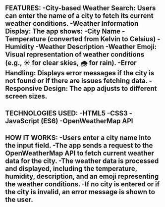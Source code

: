 FEATURES:
-City-based Weather Search: Users can enter the name of a city to fetch its current weather conditions.
-Weather Information Display: The app shows:
-City Name
-Temperature (converted from Kelvin to Celsius)
-Humidity
-Weather Description
-Weather Emoji: Visual representation of weather conditions (e.g., ☀️ for clear skies, 🌧️ for rain).
-Error Handling: Displays error messages if the city is not found or if there are issues fetching data.
-Responsive Design: The app adjusts to different screen sizes.
-------------------------------------------------------------------------------------------------------------------------------------------------
TECHNOLOGIES USED:
-HTML5
-CSS3
-JavaScript (ES6)
-OpenWeatherMap API
-------------------------------------------------------------------------------------------------------------------------------------------------
HOW IT WORKS:
-Users enter a city name into the input field.
-The app sends a request to the OpenWeatherMap API to fetch current weather data for the city.
-The weather data is processed and displayed, including the temperature, humidity, description, and an emoji representing the weather conditions.
-If no city is entered or if the city is invalid, an error message is shown to the user.
-------------------------------------------------------------------------------------------------------------------------------------------------
